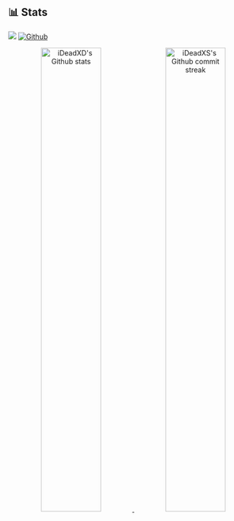 ## 📊 Stats
![](https://visitor-badge.laobi.icu/badge?page_id=iDeadXS.iDeadXS)
[![Github](https://img.shields.io/github/followers/iDeadXS?label=Follow&style=social)](https://github.com/iDeadXS)

<div align="center" style="text-align:center">
    <a href="#">
        <img width="49%" src="https://github-readme-stats.vercel.app/api?username=iDeadXD&show_icons=true&count_private=true&theme=monokai&hide_border=true"
            alt="iDeadXD's Github stats">
    </a>
    <a href="#">
        <img width="49%" src="https://github-readme-streak-stats.herokuapp.com/?user=iDeadXS&theme=monokai&hide_border=true"
            alt="iDeadXS's Github commit streak">
    </a>
<!--     <a href="#">
        <img width="26%" src="https://github-readme-stats.vercel.app/api/top-langs/?username=iDeadXD&theme=monokai&hide_border=true" />
    </a>
    <a href="#">
        <img width="71%" src="https://activity-graph.herokuapp.com/graph?username=iDeadXD&theme=synthwave-84">
    </a> -->
</div>
